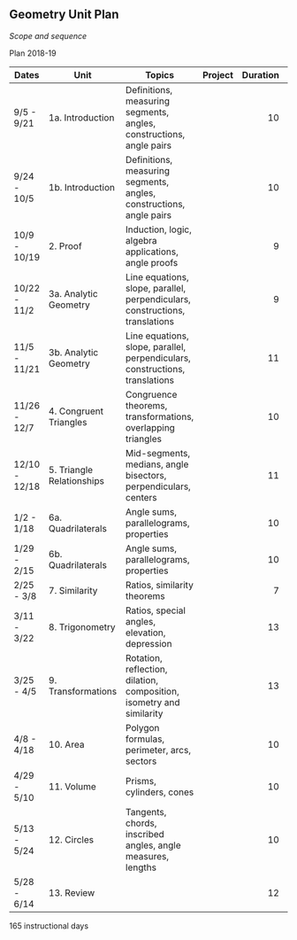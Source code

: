 ## Geometry Unit Plan
*Scope and sequence*

Plan 2018-19

Dates| Unit | Topics  | Project |Duration|Guide
---|---|---|---|---:|:---:
9/5 - 9/21 | 1a. Introduction | Definitions, measuring segments, angles, constructions, angle pairs ||10|
9/24 - 10/5 | 1b. Introduction | Definitions, measuring segments, angles, constructions, angle pairs ||10|16
10/9 - 10/19 | 2. Proof | Induction, logic, algebra applications, angle proofs ||9|10
10/22 - 11/2 | 3a. Analytic Geometry | Line equations, slope, parallel, perpendiculars, constructions, translations||9|
11/5 - 11/21 | 3b. Analytic Geometry | Line equations, slope, parallel, perpendiculars, constructions, translations||11|16
11/26 - 12/7 | 4. Congruent Triangles | Congruence theorems, transformations, overlapping triangles ||10|14
12/10 - 12/18 | 5. Triangle Relationships | Mid-segments, medians, angle bisectors, perpendiculars, centers ||11| 12
1/2 - 1/18 | 6a. Quadrilaterals | Angle sums, parallelograms, properties | |10|
1/29 - 2/15 | 6b. Quadrilaterals | Angle sums, parallelograms, properties | |10|16
2/25 - 3/8 | 7. Similarity | Ratios, similarity theorems ||7|
3/11 - 3/22 | 8. Trigonometry | Ratios, special angles, elevation, depression ||13|
3/25 - 4/5 | 9. Transformations | Rotation, reflection, dilation, composition, isometry and similarity ||13|
4/8 - 4/18 | 10. Area | Polygon formulas, perimeter, arcs, sectors ||10|
4/29 - 5/10 | 11. Volume |Prisms, cylinders, cones||10|
5/13 - 5/24 | 12. Circles | Tangents, chords, inscribed angles, angle measures, lengths ||10|
5/28 - 6/14 | 13. Review |  ||12|

165 instructional days

<!--stackedit_data:
eyJoaXN0b3J5IjpbLTE5MjI4NjA5MjUsMTA3NDUyNzY2LDIwMD
c2MTUyLC03Nzg0NDEzMjMsLTE5NjgzNjc4MjJdfQ==
-->